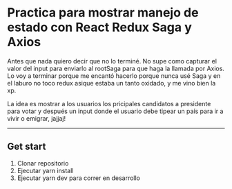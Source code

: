 # Practica para mostrar manejo de estado con React Redux Saga y Axios

Antes que nada quiero decir que no lo terminé.
No supe como capturar el valor del input para enviarlo al rootSaga para que haga la llamada por Axios.
Lo voy a terminar porque me encantó hacerlo porque nunca usé Saga y en el laburo no toco redux asique estaba un tanto oxidado, y me vino bien la xp.

La idea es mostrar a los usuarios los pricipales candidatos a presidente para votar y después un input donde el usuario debe tipear un país para ir a vivir o emigrar, jajjaj!

---

## Get start

1. Clonar repositorio
2. Ejecutar yarn install
3. Ejecutar yarn dev para correr en desarrollo
